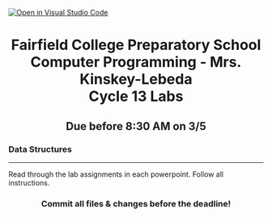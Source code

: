 [![Open in Visual Studio Code](https://classroom.github.com/assets/open-in-vscode-718a45dd9cf7e7f842a935f5ebbe5719a5e09af4491e668f4dbf3b35d5cca122.svg)](https://classroom.github.com/online_ide?assignment_repo_id=13997764&assignment_repo_type=AssignmentRepo)
<h1 align="center">
    Fairfield College Preparatory School<br>
    Computer Programming - Mrs. Kinskey-Lebeda<br>
    Cycle 13 Labs
</h1>

<h2 align="center">Due before 8:30 AM on 3/5 </h2>

### Data Structures
---
Read through the lab assignments in each powerpoint. Follow all instructions.

<h3 align="center">Commit all files & changes before the deadline!</h3>
